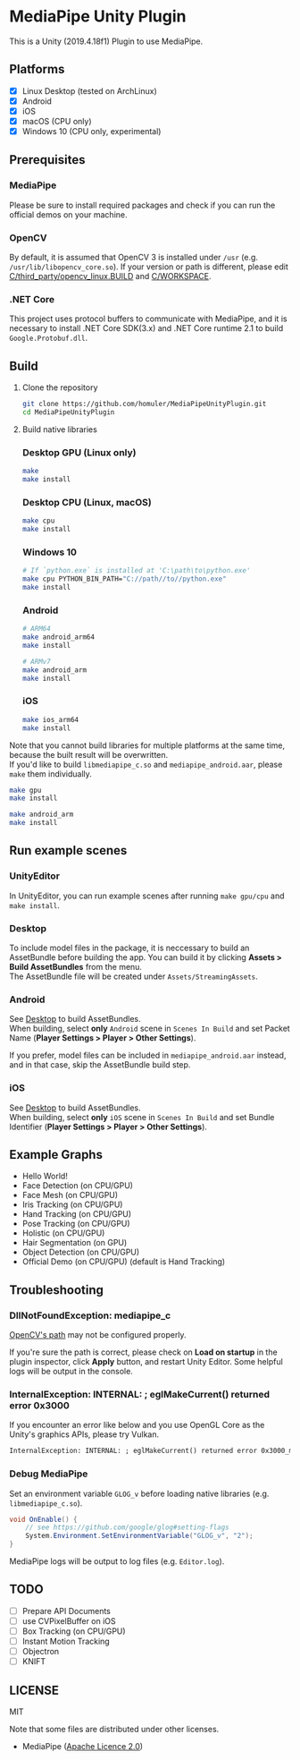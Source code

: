 # MediaPipe Unity Plugin
This is a Unity (2019.4.18f1) Plugin to use MediaPipe.

## Platforms
- [x] Linux Desktop (tested on ArchLinux)
- [x] Android
- [x] iOS
- [x] macOS (CPU only)
- [x] Windows 10 (CPU only, experimental)

## Prerequisites
### MediaPipe
Please be sure to install required packages and check if you can run the official demos on your machine.

### OpenCV
By default, it is assumed that OpenCV 3 is installed under `/usr` (e.g. `/usr/lib/libopencv_core.so`).
If your version or path is different, please edit [C/third_party/opencv_linux.BUILD](https://github.com/homuler/MediaPipeUnityPlugin/blob/master/C/third_party/opencv_linux.BUILD) and [C/WORKSPACE](https://github.com/homuler/MediaPipeUnityPlugin/blob/master/C/WORKSPACE).

### .NET Core
This project uses protocol buffers to communicate with MediaPipe, and it is necessary to install .NET Core SDK(3.x) and .NET Core runtime 2.1 to build `Google.Protobuf.dll`.

## Build
1. Clone the repository
    ```sh
    git clone https://github.com/homuler/MediaPipeUnityPlugin.git
    cd MediaPipeUnityPlugin
    ```

2. Build native libraries
    ### Desktop GPU (Linux only)
    ```sh
    make
    make install
    ```

    ### Desktop CPU (Linux, macOS)
    ```sh
    make cpu
    make install
    ```

    ### Windows 10
    ```sh
    # If `python.exe` is installed at 'C:\path\to\python.exe'
    make cpu PYTHON_BIN_PATH="C://path//to//python.exe"
    make install
    ```

    ### Android
    ```sh
    # ARM64
    make android_arm64
    make install

    # ARMv7
    make android_arm
    make install
    ```

    ### iOS
    ```sh
    make ios_arm64
    make install
    ```

Note that you cannot build libraries for multiple platforms at the same time,
because the built result will be overwritten.\
If you'd like to build `libmediapipe_c.so` and `mediapipe_android.aar`, please `make` them individually.
```sh
make gpu
make install

make android_arm
make install
```

## Run example scenes
### UnityEditor
In UnityEditor, you can run example scenes after running `make gpu/cpu` and `make install`.

### Desktop
To include model files in the package, it is neccessary to build an AssetBundle before building the app.
You can build it by clicking **Assets > Build AssetBundles** from the menu.\
The AssetBundle file will be created under `Assets/StreamingAssets`.

### Android
See [Desktop](#Desktop) to build AssetBundles.\
When building, select **only** `Android` scene in `Scenes In Build` and set Packet Name (**Player Settings > Player > Other Settings**).

If you prefer, model files can be included in `mediapipe_android.aar` instead, and in that case, skip the AssetBundle build step.

### iOS
See [Desktop](#Desktop) to build AssetBundles.\
When building, select **only** `iOS` scene in `Scenes In Build` and set Bundle Identifier (**Player Settings > Player > Other Settings**).

## Example Graphs
- Hello World!
- Face Detection (on CPU/GPU)
- Face Mesh (on CPU/GPU)
- Iris Tracking (on CPU/GPU)
- Hand Tracking (on CPU/GPU)
- Pose Tracking (on CPU/GPU)
- Holistic (on CPU/GPU)
- Hair Segmentation (on GPU)
- Object Detection (on CPU/GPU)
- Official Demo (on CPU/GPU) (default is Hand Tracking)

## Troubleshooting
### DllNotFoundException: mediapipe_c
[OpenCV's path](https://github.com/homuler/MediaPipeUnityPlugin#opencv) may not be configured properly.

If you're sure the path is correct, please check on **Load on startup** in the plugin inspector, click **Apply** button, and restart Unity Editor.
Some helpful logs will be output in the console.

### InternalException: INTERNAL: ; eglMakeCurrent() returned error 0x3000
If you encounter an error like below and you use OpenGL Core as the Unity's graphics APIs, please try Vulkan.

```txt
InternalException: INTERNAL: ; eglMakeCurrent() returned error 0x3000_mediapipe/mediapipe/gpu/gl_context_egl.cc:261)
```

### Debug MediaPipe
Set an environment variable `GLOG_v` before loading native libraries (e.g. `libmediapipe_c.so`).

```cs
void OnEnable() {
    // see https://github.com/google/glog#setting-flags
    System.Environment.SetEnvironmentVariable("GLOG_v", "2");
}
```

MediaPipe logs will be output to log files (e.g. `Editor.log`).

## TODO
- [ ] Prepare API Documents
- [ ] use CVPixelBuffer on iOS
- [ ] Box Tracking (on CPU/GPU)
- [ ] Instant Motion Tracking
- [ ] Objectron
- [ ] KNIFT

## LICENSE
MIT

Note that some files are distributed under other licenses.
- MediaPipe ([Apache Licence 2.0](https://github.com/google/mediapipe/blob/master/LICENSE))
